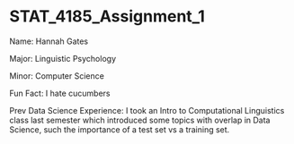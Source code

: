 # STAT_4185_Assignment_1
Name: Hannah Gates

Major: Linguistic Psychology

Minor: Computer Science

Fun Fact: I hate cucumbers

Prev Data Science Experience: I took an Intro to Computational Linguistics class last semester which introduced some topics with overlap in Data Science, such the importance of a test set vs a training set.